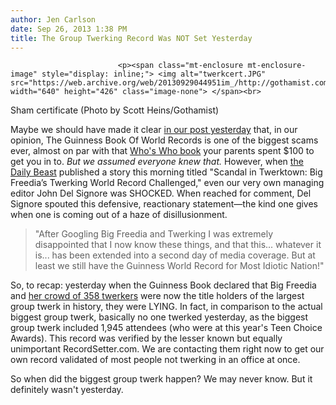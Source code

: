 ```yaml
---
author: Jen Carlson
date: Sep 26, 2013 1:38 PM
title: The Group Twerking Record Was NOT Set Yesterday
---
```



                            
                            
                            
                            <p><span class="mt-enclosure mt-enclosure-image" style="display: inline;"> <img alt="twerkcert.JPG" src="https://web.archive.org/web/20130929044951im_/http://gothamist.com/attachments/arts_jen/twerkcert.JPG" width="640" height="426" class="image-none"> </span><br>
<span class="photo_caption">Sham certificate (Photo by Scott Heins/Gothamist)</span></p>

<p>Maybe we should have made it clear <a href="https://web.archive.org/web/20130929044951/http://gothamist.com/2013/09/25/video_a_new_twerking_world_record_w.php#photo-1">in our post yesterday</a> that, in our opinion, The Guinness Book Of World Records is one of the biggest scams ever, almost on par with that <a href="https://web.archive.org/web/20130929044951/http://en.wikipedia.org/wiki/Who&apos;s_Who_scam">Who&apos;s Who book</a> your parents spent $100 to get you in to. <em>But we assumed everyone knew that.</em> However, when <a href="https://web.archive.org/web/20130929044951/http://www.thedailybeast.com/articles/2013/09/26/scandal-in-twerktown-big-freedia-s-twerking-world-record-challenged.html">the Daily Beast</a> published a story this morning titled &quot;Scandal in Twerktown: Big Freedia&#x2019;s Twerking World Record Challenged,&quot; even our very own managing editor John Del Signore was SHOCKED. When reached for comment, Del Signore spouted this defensive, reactionary statement&#x2014;the kind one gives when one is coming out of a haze of disillusionment.</p>

<blockquote>&quot;After Googling Big Freedia and Twerking I was extremely disappointed that I now know these things, and that this... whatever it is... has been extended into a second day of media coverage. But at least we still have the Guinness World Record for Most Idiotic Nation!&quot;</blockquote>

<p>So, to recap: yesterday when the Guinness Book declared that Big Freedia and <a href="https://web.archive.org/web/20130929044951/http://gothamist.com/2013/09/25/video_a_new_twerking_world_record_w.php#photo-1">her crowd of 358 twerkers</a> were now the title holders of the largest group twerk in history, they were LYING. In fact, in comparison to the actual biggest group twerk, basically no one twerked yesterday, as the biggest group twerk included 1,945 attendees (who were at this year&apos;s Teen Choice Awards). This record was verified by the lesser known but equally unimportant RecordSetter.com. We are contacting them right now to get our own record validated of most people not twerking in an office at once.</p>

<p>So when did the biggest group twerk happen? We may never know. But it definitely wasn&apos;t yesterday.</p>
                            
                            
                            